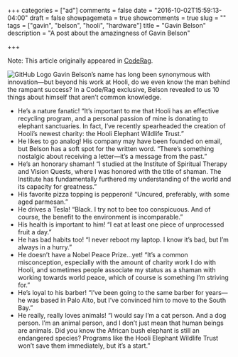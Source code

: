 +++
categories = ["ad"]
comments = false
date = "2016-10-02T15:59:13-04:00"
draft = false
showpagemeta = true
showcomments = true
slug = ""
tags = ["gavin", "belson", "hooli", "hardware"]
title = "Gavin Belson"
description = "A post about the amazingness of Gavin Belson"

+++

Note: This article originally appeared in [CodeRag](http://www.coderag.com/10-facts-you-didnt-know-about-gavin-belson/).

![GitHub Logo](/img/headshot.jpg)
Gavin Belson’s name has long been synonymous with innovation—but beyond his work at Hooli, do we even know the man behind the rampant success? In a Code/Rag exclusive, Belson revealed to us 10 things about himself that aren’t common knowledge.

* He’s a nature fanatic! “It’s important to me that Hooli has an effective recycling program, and a personal passion of mine is donating to elephant sanctuaries. In fact, I’ve recently spearheaded the creation of Hooli’s newest charity: the Hooli Elephant Wildlife Trust.”
* He likes to go analog! His company may have been founded on email, but Belson has a soft spot for the written word. “There’s something nostalgic about receiving a letter—it’s a message from the past.”
* He’s an honorary shaman! “I studied at the Institute of Spiritual Therapy and Vision Quests, where I was honored with the title of shaman. The Institute has fundamentally furthered my understanding of the world and its capacity for greatness.”
* His favorite pizza topping is pepperoni! “Uncured, preferably, with some aged parmesan.”
* He drives a Tesla! “Black. I try not to bee too conspicuous. And of course, the benefit to the environment is incomparable.”
* His health is important to him! “I eat at least one piece of unprocessed fruit a day.”
* He has bad habits too! “I never reboot my laptop. I know it’s bad, but I’m always in a hurry.”
* He doesn’t have a Nobel Peace Prize…yet! “It’s a common misconception, especially with the amount of charity work I do with Hooli, and sometimes people associate my status as a shaman with working towards world peace, which of course is something I’m striving for.”
* He’s loyal to his barber! “I’ve been going to the same barber for years—he was based in Palo Alto, but I’ve convinced him to move to the South Bay.”
* He really, really loves animals! “I would say I’m a cat person. And a dog person. I’m an animal person, and I don’t just mean that human beings are animals. Did you know the African bush elephant is still an endangered species? Programs like the Hooli Elephant Wildlife Trust won’t save them immediately, but it’s a start.”
